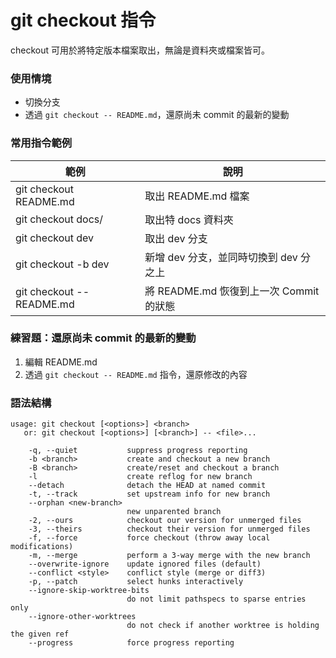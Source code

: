 # git checkout 指令

checkout 可用於將特定版本檔案取出，無論是資料夾或檔案皆可。

### 使用情境

* 切換分支
* 透過 `git checkout -- README.md`，還原尚未 commit 的最新的變動
### 常用指令範例

| 範例                        | 說明                            |
|---------------------------|-------------------------------|
| git checkout README.md    | 取出 README.md 檔案               |
| git checkout docs/        | 取出特 docs 資料夾                  |
| git checkout dev          | 取出 dev 分支                     |
| git checkout -b dev       | 新增 dev 分支，並同時切換到 dev 分之上      |
| git checkout -- README.md | 將 README.md 恢復到上一次 Commit 的狀態 |

### 練習題：還原尚未 commit 的最新的變動

1. 編輯 README.md
1. 透過 `git checkout -- README.md` 指令，還原修改的內容

<!--
答案：

### step1

echo "Hello World" >> README.md && git add . && git commit -m 'init'
echo "alincode" >> README.md


### step2

git checkout -- README.md
-->

### 語法結構

```
usage: git checkout [<options>] <branch>
   or: git checkout [<options>] [<branch>] -- <file>...

    -q, --quiet           suppress progress reporting
    -b <branch>           create and checkout a new branch
    -B <branch>           create/reset and checkout a branch
    -l                    create reflog for new branch
    --detach              detach the HEAD at named commit
    -t, --track           set upstream info for new branch
    --orphan <new-branch>
                          new unparented branch
    -2, --ours            checkout our version for unmerged files
    -3, --theirs          checkout their version for unmerged files
    -f, --force           force checkout (throw away local modifications)
    -m, --merge           perform a 3-way merge with the new branch
    --overwrite-ignore    update ignored files (default)
    --conflict <style>    conflict style (merge or diff3)
    -p, --patch           select hunks interactively
    --ignore-skip-worktree-bits
                          do not limit pathspecs to sparse entries only
    --ignore-other-worktrees
                          do not check if another worktree is holding the given ref
    --progress            force progress reporting
```